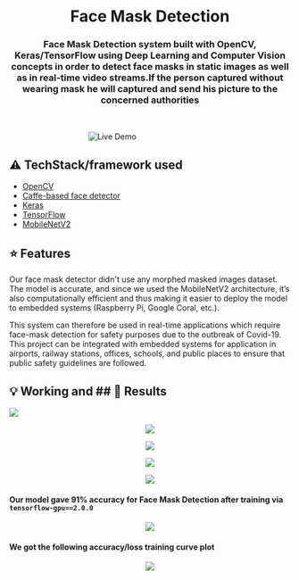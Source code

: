 <h1 align="center">Face Mask Detection</h1>

<div align= "center">
  <h3>Face Mask Detection system built with OpenCV, Keras/TensorFlow using Deep Learning and Computer Vision concepts in order to detect face masks in static images as well as in real-time video streams.If the person captured without wearing mask he will captured and send his picture to the concerned authorities </h3></div>
&nbsp;&nbsp;&nbsp;&nbsp;&nbsp;&nbsp;&nbsp;&nbsp;&nbsp;&nbsp;&nbsp;&nbsp;&nbsp;&nbsp;&nbsp;&nbsp;&nbsp;&nbsp;&nbsp;&nbsp;&nbsp;&nbsp;&nbsp;&nbsp;&nbsp;&nbsp;&nbsp;&nbsp;&nbsp;&nbsp;



&nbsp;&nbsp;&nbsp;&nbsp;&nbsp;&nbsp;&nbsp;&nbsp;&nbsp;&nbsp;&nbsp;&nbsp;&nbsp;&nbsp;&nbsp;&nbsp;&nbsp;&nbsp;&nbsp;&nbsp;&nbsp;&nbsp;&nbsp;&nbsp;&nbsp;&nbsp;&nbsp;&nbsp;&nbsp;&nbsp;&nbsp;&nbsp;&nbsp;&nbsp;&nbsp;
![Live Demo](https://github.com/chandrikadeb7/Face-Mask-Detection/blob/master/Readme_images/Demo.gif)

## :warning: TechStack/framework used

- [OpenCV](https://opencv.org/)
- [Caffe-based face detector](https://caffe.berkeleyvision.org/)
- [Keras](https://keras.io/)
- [TensorFlow](https://www.tensorflow.org/)
- [MobileNetV2](https://arxiv.org/abs/1801.04381)

## :star: Features
Our face mask detector didn't use any morphed masked images dataset. The model is accurate, and since we used the MobileNetV2 architecture, it’s also computationally efficient and thus making it easier to deploy the model to embedded systems (Raspberry Pi, Google Coral, etc.).

This system can therefore be used in real-time applications which require face-mask detection for safety purposes due to the outbreak of Covid-19. This project can be integrated with embedded systems for application in airports, railway stations, offices, schools, and public places to ensure that public safety guidelines are followed.


## :bulb: Working and ## :key: Results



![](https://github.com/karthik-1105/REAL-TIME-FACE-DETECTION-WITH-ALERT-AND-ACCESS-CONTROLLING-SYSTEM/11.png)

<p align="center"><img src="https://github.com/karthik-1105/REAL-TIME-FACE-DETECTION-WITH-ALERT-AND-ACCESS-CONTROLLING-SYSTEM/11.png" ></p>
<p align="center"><img src="https://github.com/karthik-1105/REAL-TIME-FACE-DETECTION-WITH-ALERT-AND-ACCESS-CONTROLLING-SYSTEM/22.png" ></p>
<p align="center"><img src="https://github.com/karthik-1105/REAL-TIME-FACE-DETECTION-WITH-ALERT-AND-ACCESS-CONTROLLING-SYSTEM/33.png" ></p>
<p align="center"><img src="https://github.com/karthik-1105/REAL-TIME-FACE-DETECTION-WITH-ALERT-AND-ACCESS-CONTROLLING-SYSTEM/44.png" ></p>


#### Our model gave 91% accuracy for Face Mask Detection after training via <code>tensorflow-gpu==2.0.0</code>

<p align="center"><img src="https://github.com/karthik-1105/REAL-TIME-FACE-DETECTION-WITH-ALERT-AND-ACCESS-CONTROLLING-SYSTEM/6.png" ></p>

#### We got the following accuracy/loss training curve plot

<p align="center"><img src="https://github.com/karthik-1105/REAL-TIME-FACE-DETECTION-WITH-ALERT-AND-ACCESS-CONTROLLING-SYSTEM/plot.png" ></p>
